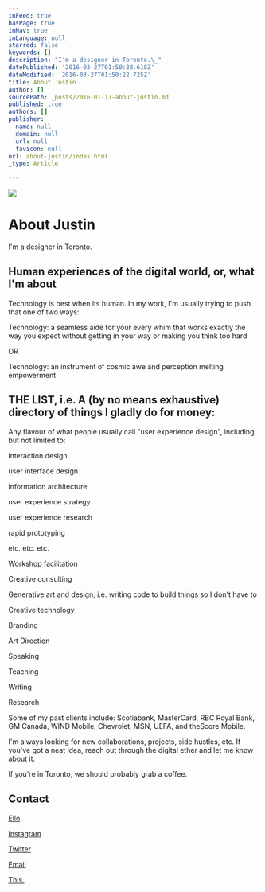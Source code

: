```yaml
---
inFeed: true
hasPage: true
inNav: true
inLanguage: null
starred: false
keywords: []
description: "I'm a designer in Toronto.\_"
datePublished: '2016-03-27T01:50:38.618Z'
dateModified: '2016-03-27T01:50:22.725Z'
title: About Justin
author: []
sourcePath: _posts/2016-01-17-about-justin.md
published: true
authors: []
publisher:
  name: null
  domain: null
  url: null
  favicon: null
url: about-justin/index.html
_type: Article

---
```

![](https://s3-us-west-2.amazonaws.com/the-grid-img/p/6733e28c67f5f3ee733497e8e75daf7e51836c5c.jpg)

# About Justin

I'm a designer in Toronto. 

## Human experiences of the digital world, or, what I'm about

Technology is best when its human. In my work, I'm usually trying to push that one of two ways:

Technology: a seamless aide for your every whim that works exactly the way you expect without getting in your way or making you think too hard

OR

Technology: an instrument of cosmic awe and perception melting empowerment 

## THE LIST, i.e. A (by no means exhaustive) directory of things I gladly do for money:

Any flavour of what people usually call "user experience design", including, but not limited to:

interaction design 

user interface design

information architecture

user experience strategy

user experience research

rapid prototyping

etc. etc. etc.

Workshop facilitation

Creative consulting

Generative art and design, i.e. writing code to build things so I don't have to

Creative technology

Branding

Art Direction

Speaking

Teaching

Writing

Research

Some of my past clients include: Scotiabank, MasterCard, RBC Royal Bank, GM Canada, WIND Mobile, Chevrolet, MSN, UEFA, and theScore Mobile.

I'm always looking for new collaborations, projects, side hustles, etc. If you've got a neat idea, reach out through the digital ether and let me know about it.

If you're in Toronto, we should probably grab a coffee.

## Contact

[Ello][0]

[Instagram][1]

[Twitter][2]

[Email][3]

[This.][4]

[0]: https://ello.co/justinscherer
[1]: https://www.instagram.com/jgscherer/?hl=en
[2]: https://twitter.com/jgscherer
[3]: mailto:justingscherer@gmail.com
[4]: https://this.cm/justinscherer/follow